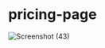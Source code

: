 # pricing-page
![Screenshot (43)](https://github.com/anuj-nagare/pricing-page/assets/129619366/adb4119d-dbbe-4556-a97b-9506cdf6ef33)

